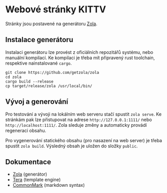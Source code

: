 # Webové stránky KITTV

Stránky jsou postavené na generátoru [Zola](https://www.getzola.org/).

## Instalace generátoru

Instalaci generátoru lze provést z oficiálních repozitářů systému, nebo manuální kompilací. Ke kompilaci je třeba mít připravený rust toolchain, respektive nainstalované `cargo`.

```
git clone https://github.com/getzola/zola
cd zola
cargo build --release
cp target/release/zola /usr/local/bin/
```

## Vývoj a generování

Pro testování a vývoji na lokálním web serveru stačí spustit `zola serve`. Ke stránkám pak lze přistupovat na adrese `http://127.0.0.1:1111/` nebo `http://localhost:1111/`. Zola sleduje změny a automaticky provádí regeneraci obsahu.

Pro vygenerování statického obsahu (pro nasazení na web server) je třeba spustit `zola build`. Výsledný obsah je uložen do složky `public`.

## Dokumentace

- [Zola](https://www.getzola.org/documentation/) (generátor)
- [Tera](https://tera.netlify.app/docs/) (template engine)
- [CommonMark](https://commonmark.org/help/) (markdown syntax)
